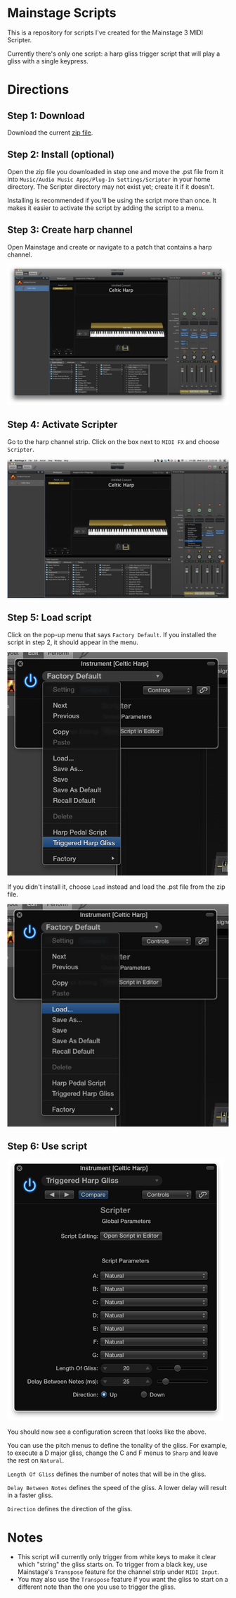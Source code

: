 Mainstage Scripts
=================

This is a repository for scripts I've created for the Mainstage 3 MIDI Scripter.

Currently there's only one script: a harp gliss trigger script that will play a gliss with a single keypress.

Directions
==========

Step 1: Download
----------------

Download the current [zip file](https://github.com/brianhv/mainstagescripts/archive/master.zip).

Step 2: Install (optional)
--------------------------

Open the zip file you downloaded in step one and move the .pst file from it into `Music/Audio Music Apps/Plug-In Settings/Scripter` in your home directory. The Scripter directory may not exist yet; create it if it doesn't.

Installing is recommended if you'll be using the script more than once. It makes it easier to activate the script by adding the script to a menu.

Step 3: Create harp channel
---------------------------

Open Mainstage and create or navigate to a patch that contains a harp channel.

![Creating a harp patch](docs/screenshots/choose_harp.png)

Step 4: Activate Scripter
-------------------------

Go to the harp channel strip. Click on the box next to `MIDI FX` and choose `Scripter`.

![Activating Scripter](docs/screenshots/choose_scripter.png)

Step 5: Load script
-------------------

Click on the pop-up menu that says `Factory Default`. If you installed the script in step 2, it should appear in the menu.

![Choosing script from the menu](docs/screenshots/choose_triggered_harp_gliss.png)

If you didn't install it, choose `Load` instead and load the .pst file from the zip file.

![Loading script](docs/screenshots/choose_load.png)

Step 6: Use script
------------------

![Harp gliss UI](docs/screenshots/harp_gliss_ui.png)

You should now see a configuration screen that looks like the above.

You can use the pitch menus to define the tonality of the gliss. For example, to execute a D major gliss, change the C and F menus to `Sharp` and leave the rest on `Natural`.

`Length Of Gliss` defines the number of notes that will be in the gliss.

`Delay Between Notes` defines the speed of the gliss. A lower delay will result in a faster gliss.

`Direction` defines the direction of the gliss.

Notes
=====

* This script will currently only trigger from white keys to make it clear which "string" the gliss starts on. To trigger from a black key, use Mainstage's `Transpose` feature for the channel strip under `MIDI Input`.
* You may also use the `Transpose` feature if you want the gliss to start on a different note than the one you use to trigger the gliss.
